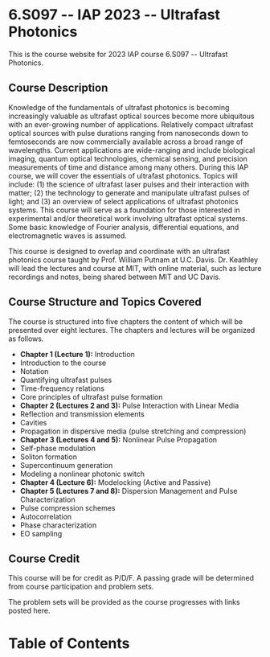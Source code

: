 # 6.S097 -- IAP 2023 -- Ultrafast Photonics

This is the course website for 2023 IAP course 6.S097 -- Ultrafast Photonics.  

## Course Description

Knowledge of the fundamentals of ultrafast photonics is becoming increasingly valuable as ultrafast optical sources become more ubiquitous with an ever-growing number of applications. Relatively compact ultrafast optical sources with pulse durations ranging from nanoseconds down to femtoseconds are now commercially available across a broad range of wavelengths. Current applications are wide-ranging and include biological imaging, quantum optical technologies, chemical sensing, and precision measurements of time and distance among many others. During this IAP course, we will cover the essentials of ultrafast photonics. Topics will include: (1) the science of ultrafast laser pulses and their interaction with matter; (2) the technology to generate and manipulate ultrafast pulses of light; and (3) an overview of select applications of ultrafast photonics systems. This course will serve as a foundation for those interested in experimental and/or theoretical work involving ultrafast optical systems. Some basic knowledge of Fourier analysis, differential equations, and electromagnetic waves is assumed. 

This course is designed to overlap and coordinate with an ultrafast photonics course taught by Prof. William Putnam at U.C. Davis. Dr. Keathley will lead the lectures and course at MIT, with online material, such as lecture recordings and notes, being shared between MIT and UC Davis.

## Course Structure and Topics Covered

The course is structured into five chapters the content of which will be presented over eight lectures. The chapters and lectures will be organized as follows.

 - **Chapter 1 (Lecture 1):**  Introduction
  - Introduction to the course
  - Notation
  - Quantifying ultrafast pulses
  - Time-frequency relations
  - Core principles of ultrafast pulse formation
 - **Chapter 2 (Lectures 2 and 3):** Pulse Interaction with Linear Media
  - Reflection and transmission elements
  - Cavities
  - Propagation in dispersive media (pulse stretching and compression)
 - **Chapter 3 (Lectures 4 and 5):** Nonlinear Pulse Propagation
  - Self-phase modulation
  - Soliton formation
  - Supercontinuum generation
  - Modeling a nonlinear photonic switch
 - **Chapter 4 (Lecture 6):** Modelocking (Active and Passive)
 - **Chapter 5 (Lectures 7 and 8):** Dispersion Management and Pulse Characterization 
  - Pulse compression schemes
  - Autocorrelation 
  - Phase characterization
  - EO sampling


## Course Credit

This course will be for credit as P/D/F.  A passing grade will be determined from course participation and problem sets.  

The problem sets will be provided as the course progresses with links posted here. 

# Table of Contents

```{tableofcontents}
```
